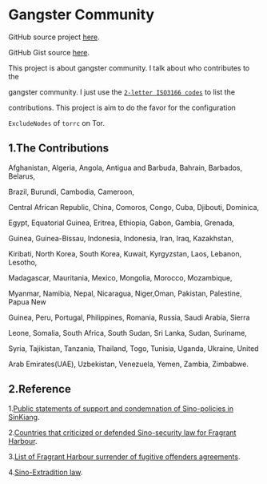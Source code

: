 # Gangster Community

GitHub source project [here](https://github.com/SofijaErkin/gangster-community).

GitHub Gist source [here](https://gist.github.com/SofijaErkin/802aa2b9a8f11dfdea8cb719e81405f0#gangster-community).

This project is about gangster community. I talk about who contributes to the

gangster community. I just use the [`2-letter ISO3166 codes`](https://en.wikipedia.org/wiki/ISO_3166-1_alpha-2) to list the

contributions. This project is aim to do the favor for the configuration

`ExcludeNodes` of `torrc` on Tor.

## 1.The Contributions

Afghanistan, Algeria, Angola, Antigua and Barbuda, Bahrain, Barbados, Belarus,

Brazil, Burundi, Cambodia, Cameroon,

Central African Republic, China, Comoros, Congo, Cuba, Djibouti, Dominica,

Egypt, Equatorial Guinea, Eritrea, Ethiopia, Gabon, Gambia, Grenada,

Guinea, Guinea-Bissau, Indonesia, Indonesia, Iran, Iraq, Kazakhstan,

Kiribati, North Korea, South Korea, Kuwait, Kyrgyzstan, Laos, Lebanon, Lesotho,

Madagascar, Mauritania, Mexico, Mongolia, Morocco, Mozambique,

Myanmar, Namibia, Nepal, Nicaragua, Niger,Oman, Pakistan, Palestine, Papua New

Guinea, Peru, Portugal, Philippines, Romania, Russia, Saudi Arabia, Sierra

Leone, Somalia, South Africa, South Sudan, Sri Lanka, Sudan, Suriname,

Syria, Tajikistan, Tanzania, Thailand, Togo, Tunisia, Uganda, Ukraine, United

Arab Emirates(UAE), Uzbekistan, Venezuela, Yemen, Zambia, Zimbabwe.

## 2.Reference

1.[Public statements of support and condemnation of Sino-policies in SinKiang](https://es.wikipedia.org/wiki/Campos_de_internamiento_de_Sinkiang).

2.[Countries that criticized or defended Sino-security law for Fragrant Harbour](https://www.axios.com/2020/07/02/countries-supporting-china-hong-kong-law).

3.[List of Fragrant Harbour surrender of fugitive offenders agreements](https://en.wikipedia.org/wiki/List_of_Hong_Kong_surrender_of_fugitive_offenders_agreements).

4.[Sino-Extradition law](https://en.wikipedia.org/wiki/Extradition_law_in_China).
